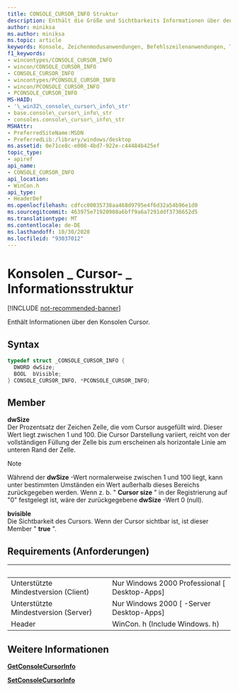 ```yaml
---
title: CONSOLE_CURSOR_INFO Struktur
description: Enthält die Größe und Sichtbarkeits Informationen über den Konsolen Cursor.
author: miniksa
ms.author: miniksa
ms.topic: article
keywords: Konsole, Zeichenmodusanwendungen, Befehlszeilenanwendungen, Terminalanwendungen, Konsolen-API
f1_keywords:
- wincontypes/CONSOLE_CURSOR_INFO
- wincon/CONSOLE_CURSOR_INFO
- CONSOLE_CURSOR_INFO
- wincontypes/PCONSOLE_CURSOR_INFO
- wincon/PCONSOLE_CURSOR_INFO
- PCONSOLE_CURSOR_INFO
MS-HAID:
- '\_win32\_console\_cursor\_info\_str'
- base.console\_cursor\_info\_str
- consoles.console\_cursor\_info\_str
MSHAttr:
- PreferredSiteName:MSDN
- PreferredLib:/library/windows/desktop
ms.assetid: 0e71ce8c-e008-4bd7-922e-c44484b425ef
topic_type:
- apiref
api_name:
- CONSOLE_CURSOR_INFO
api_location:
- WinCon.h
api_type:
- HeaderDef
ms.openlocfilehash: cdfcc00035738aa468d9795e4f6d32a54b96e1d0
ms.sourcegitcommit: 463975e71920908a6bff9a6a7291ddf3736652d5
ms.translationtype: MT
ms.contentlocale: de-DE
ms.lasthandoff: 10/30/2020
ms.locfileid: "93037012"
---
```

# <a name="console_cursor_info-structure"></a>Konsolen \_ Cursor- \_ Informationsstruktur

[!INCLUDE [not-recommended-banner](./includes/not-recommended-banner.md)]

Enthält Informationen über den Konsolen Cursor.

## <a name="syntax"></a>Syntax

```C
typedef struct _CONSOLE_CURSOR_INFO {
  DWORD dwSize;
  BOOL  bVisible;
} CONSOLE_CURSOR_INFO, *PCONSOLE_CURSOR_INFO;
```

## <a name="members"></a>Member

**dwSize**  
Der Prozentsatz der Zeichen Zelle, die vom Cursor ausgefüllt wird. Dieser Wert liegt zwischen 1 und 100. Die Cursor Darstellung variiert, reicht von der vollständigen Füllung der Zelle bis zum erscheinen als horizontale Linie am unteren Rand der Zelle.

> [!NOTE]
>Während der **dwSize** -Wert normalerweise zwischen 1 und 100 liegt, kann unter bestimmten Umständen ein Wert außerhalb dieses Bereichs zurückgegeben werden. Wenn z. b. " **Cursor size** " in der Registrierung auf "0" festgelegt ist, wäre der zurückgegebene **dwSize** -Wert 0 (null).

 **bvisible**  
Die Sichtbarkeit des Cursors. Wenn der Cursor sichtbar ist, ist dieser Member " **true** ".

## <a name="requirements"></a>Requirements (Anforderungen)

| &nbsp; | &nbsp; |
|-|-|
| Unterstützte Mindestversion (Client) | Nur Windows 2000 Professional \[ Desktop-Apps\] |
| Unterstützte Mindestversion (Server) | Nur Windows 2000 \[ -Server Desktop-Apps\] |
| Header | WinCon. h (Include Windows. h) |

## <a name="see-also"></a>Weitere Informationen

[**GetConsoleCursorInfo**](getconsolecursorinfo.md)

[**SetConsoleCursorInfo**](setconsolecursorinfo.md)
